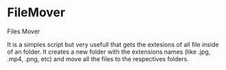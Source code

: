 # FileMover
Files Mover

It is a simples script but very usefull that gets the extesions of all file inside of an folder. 
It creates a new folder with the extensions names (like .jpg, .mp4, .png, etc) and move all the files to the respectives folders.
